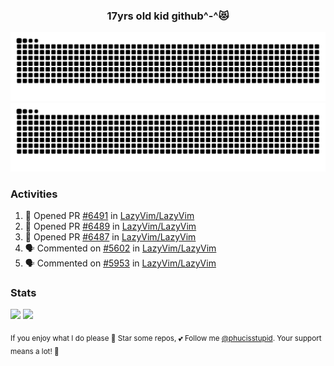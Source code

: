 <h3 align="center">17yrs old kid github^-^😻</h3>

![GitHub Contribution Grid Snake (Dark)](https://raw.githubusercontent.com/phucisstupid/phucisstupid/output/catppuccin-mocha.svg#gh-dark-mode-only)
![GitHub Contribution Grid Snake (Light)](https://raw.githubusercontent.com/phucisstupid/phucisstupid/output/github-contribution-grid-snake.svg#gh-light-mode-only)

### Activities

<!--START_SECTION:activity-->
1. 💪 Opened PR [#6491](https://github.com/LazyVim/LazyVim/pull/6491) in [LazyVim/LazyVim](https://github.com/LazyVim/LazyVim)
2. 💪 Opened PR [#6489](https://github.com/LazyVim/LazyVim/pull/6489) in [LazyVim/LazyVim](https://github.com/LazyVim/LazyVim)
3. 💪 Opened PR [#6487](https://github.com/LazyVim/LazyVim/pull/6487) in [LazyVim/LazyVim](https://github.com/LazyVim/LazyVim)
4. 🗣 Commented on [#5602](https://github.com/LazyVim/LazyVim/pull/5602#issuecomment-3315977967) in [LazyVim/LazyVim](https://github.com/LazyVim/LazyVim)
5. 🗣 Commented on [#5953](https://github.com/LazyVim/LazyVim/pull/5953#issuecomment-3315975733) in [LazyVim/LazyVim](https://github.com/LazyVim/LazyVim)
<!--END_SECTION:activity-->

### Stats

<div>
  <img width=400 src="https://github-readme-stats.vercel.app/api?username=phucisstupid&show_icons=true&theme=catppuccin_mocha"/>
  <img width=400 src="https://github-readme-stats.vercel.app/api/top-langs?username=phucisstupid&layout=compact&theme=catppuccin_mocha&card_width=395"/>
</div>

<sub>If you enjoy what I do please 🌟 Star some repos, 💕 Follow me [@phucisstupid](https://github.com/phucisstupid). Your support means a lot! 🥰
